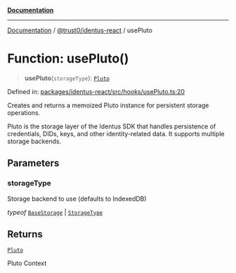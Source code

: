 [**Documentation**](../../../README.md)

***

[Documentation](../../../README.md) / [@trust0/identus-react](../README.md) / usePluto

# Function: usePluto()

> **usePluto**(`storageType`): [`Pluto`](https://github.com/hyperledger-identus/sdk-ts/blob/main/docs/sdk/modules.md)

Defined in: [packages/identus-react/src/hooks/usePluto.ts:20](https://github.com/trust0-project/identus/blob/5d4efa54c80f655902ea546163c5ce6df9e25bfa/packages/identus-react/src/hooks/usePluto.ts#L20)

Creates and returns a memoized Pluto instance for persistent storage operations.

Pluto is the storage layer of the Identus SDK that handles persistence of credentials,
DIDs, keys, and other identity-related data. It supports multiple storage backends.

## Parameters

### storageType

Storage backend to use (defaults to IndexedDB)

*typeof* [`BaseStorage`](https://github.com/trust0-project/RIDB/blob/main/docs/%40trust0/ridb-core/classes/BaseStorage.md) | [`StorageType`](https://github.com/trust0-project/RIDB/blob/main/docs/%40trust0/ridb/enumerations/StorageType.md)

## Returns

[`Pluto`](https://github.com/hyperledger-identus/sdk-ts/blob/main/docs/sdk/modules.md)

Pluto Context
